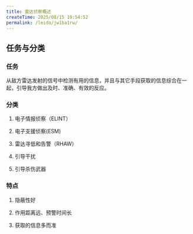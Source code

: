 ```yaml
---
title: 雷达侦察概述
createTime: 2025/08/15 19:54:52
permalink: /leida/jw1ba1rw/
---
```

## **任务与分类**

### **任务**

从敌方雷达发射的信号中检测有用的信息，并且与其它手段获取的信息综合在一起，引导我方做出及时、准确、有效的反应。

### **分类**

1. 电子情报侦察（ELINT）

2. 电子支援侦察(ESM)

3. 雷达寻低和告警（RHAW）

4. 引导干扰

5. 引导杀伤武器

### **特点**

1. 隐蔽性好

2. 作用距离远、预警时间长

3. 获取的信息多而准


